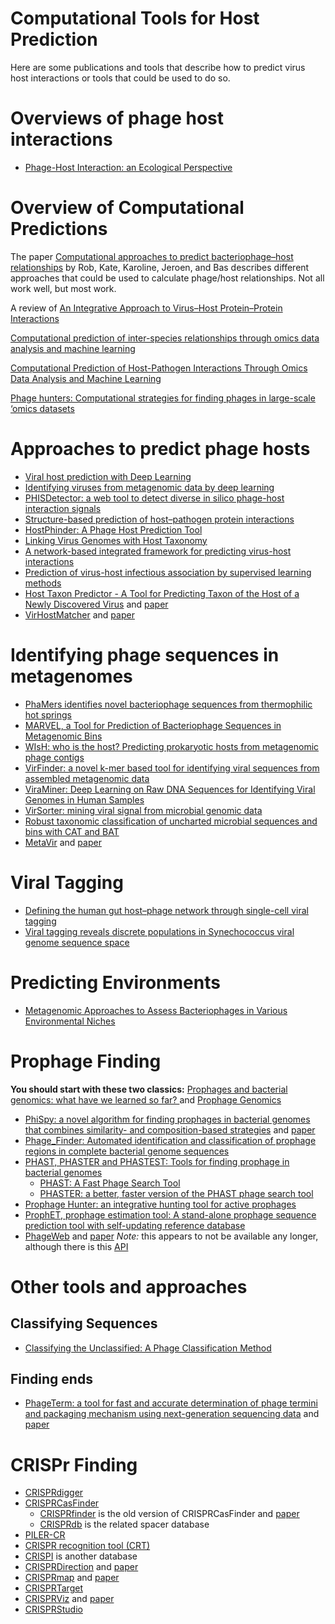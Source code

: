 # Computational Tools for Host Prediction

Here are some publications and tools that describe how to predict virus host interactions or tools that could be used to do so.

# Overviews of phage host interactions

* [Phage-Host Interaction: an Ecological Perspective](https://www.ncbi.nlm.nih.gov/pmc/articles/PMC419959/)

# Overview of Computational Predictions

The paper [Computational approaches to predict bacteriophage–host relationships](https://academic.oup.com/femsre/article/40/2/258/2570202) by Rob, Kate, Karoline, Jeroen, and Bas describes different approaches that could be used to calculate phage/host relationships. Not all work well, but most work.

A review of [An Integrative Approach to Virus–Host Protein–Protein Interactions](https://link.springer.com/protocol/10.1007/978-1-4939-8618-7_8)

[Computational prediction of inter-species relationships through omics data analysis and machine learning](https://bmcbioinformatics.biomedcentral.com/articles/10.1186/s12859-018-2388-7) 

[Computational Prediction of Host-Pathogen Interactions Through Omics Data Analysis and Machine Learning](https://link.springer.com/chapter/10.1007/978-3-319-56154-7_33)

[Phage hunters: Computational strategies for finding phages in large-scale ‘omics datasets](https://www.sciencedirect.com/science/article/pii/S0168170217306019)

# Approaches to predict phage hosts

* [Viral host prediction with Deep Learning](https://www.biorxiv.org/content/10.1101/575571v1.abstract)
* [Identifying viruses from metagenomic data by deep learning](https://arxiv.org/abs/1806.07810)
* [PHISDetector: a web tool to detect diverse in silico phage-host interaction signals](https://www.biorxiv.org/content/10.1101/661074v1.abstract)
* [Structure-based prediction of host–pathogen protein interactions](https://www.sciencedirect.com/science/article/pii/S0959440X16301245)
* [HostPhinder: A Phage Host Prediction Tool](https://www.mdpi.com/1999-4915/8/5/116)
* [Linking Virus Genomes with Host Taxonomy](https://www.mdpi.com/1999-4915/8/3/66)
* [A network-based integrated framework for predicting virus-host interactions](https://www.biorxiv.org/content/10.1101/505768v2)
* [Prediction of virus-host infectious association by supervised learning methods](https://www.ncbi.nlm.nih.gov/pmc/articles/PMC5374558/)
* [Host Taxon Predictor - A Tool for Predicting Taxon of the Host of a Newly Discovered Virus](https://github.com/wojciech-galan/viruses_classifier) and [paper](https://www.nature.com/articles/s41598-019-39847-2)
* [VirHostMatcher](https://github.com/jessieren/VirHostMatcher) and [paper](https://academic.oup.com/nar/article/45/1/39/2605663)


# Identifying phage sequences in metagenomes

* [PhaMers identifies novel bacteriophage sequences from thermophilic hot springs](https://www.biorxiv.org/content/10.1101/169672v1.abstract)
* [MARVEL, a Tool for Prediction of Bacteriophage Sequences in Metagenomic Bins](https://www.frontiersin.org/articles/10.3389/fgene.2018.00304/full)
* [WIsH: who is the host? Predicting prokaryotic hosts from metagenomic phage contigs](https://academic.oup.com/bioinformatics/article/33/19/3113/3964377)
* [VirFinder: a novel k-mer based tool for identifying viral sequences from assembled metagenomic data](https://microbiomejournal.biomedcentral.com/articles/10.1186/s40168-017-0283-5)
* [ViraMiner: Deep Learning on Raw DNA Sequences for Identifying Viral Genomes in Human Samples](https://www.biorxiv.org/content/10.1101/602656v2)
* [VirSorter: mining viral signal from microbial genomic data](https://peerj.com/articles/985/)
* [Robust taxonomic classification of uncharted microbial sequences and bins with CAT and BAT](https://genomebiology.biomedcentral.com/articles/10.1186/s13059-019-1817-x)
* [MetaVir](http://metavir-meb.univ-bpclermont.fr/) and [paper](https://bmcbioinformatics.biomedcentral.com/articles/10.1186/1471-2105-15-76)

# Viral Tagging
* [Defining the human gut host–phage network through single-cell viral tagging](https://www.nature.com/articles/s41564-019-0526-2)
* [Viral tagging reveals discrete populations in Synechococcus viral genome sequence space](https://www.nature.com/articles/nature13459)

# Predicting Environments
* [Metagenomic Approaches to Assess Bacteriophages in Various Environmental Niches](https://www.mdpi.com/1999-4915/9/6/127) 

# Prophage Finding

**You should start with these two classics:** [Prophages and bacterial genomics: what have we learned so far?
](https://onlinelibrary.wiley.com/doi/full/10.1046/j.1365-2958.2003.03580.x) and [Prophage Genomics](https://mmbr.asm.org/content/67/2/238)

* [PhiSpy: a novel algorithm for finding prophages in bacterial genomes that combines similarity- and composition-based strategies](https://github.com/linsalrob/PhiSpy) and [paper](https://academic.oup.com/nar/article/40/16/e126/1027055)
* [Phage_Finder: Automated identification and classification of prophage regions in complete bacterial genome sequences](https://academic.oup.com/nar/article/34/20/5839/3100473)
* [PHAST, PHASTER and PHASTEST: Tools for finding prophage in bacterial genomes](https://academic.oup.com/bib/article/20/4/1560/4222653)
    * [PHAST: A Fast Phage Search Tool](https://www.ncbi.nlm.nih.gov/pmc/articles/PMC3125810/)
    * [PHASTER: a better, faster version of the PHAST phage search tool](https://academic.oup.com/nar/article/44/W1/W16/2499364)
* [Prophage Hunter: an integrative hunting tool for active prophages](https://academic.oup.com/nar/article/47/W1/W74/5494712)
* [ProphET, prophage estimation tool: A stand-alone prophage sequence prediction tool with self-updating reference database](https://journals.plos.org/plosone/article?id=10.1371/journal.pone.0223364)
* [PhageWeb](http://computationalbiology.ufpa.br/phageweb) and [paper](https://www.frontiersin.org/articles/10.3389/fgene.2018.00644/full) *Note:* this appears to not be available any longer, although there is this [API](https://github.com/phagewebufpa/API)

# Other tools and approaches

## Classifying Sequences

* [Classifying the Unclassified: A Phage Classification Method](https://www.mdpi.com/1999-4915/11/2/195)

## Finding ends

* [PhageTerm: a tool for fast and accurate determination of phage termini and packaging mechanism using next-generation sequencing data](https://sourceforge.net/projects/phageterm/) and [paper](https://www.nature.com/articles/s41598-017-07910-5)

# CRISPr Finding

* [CRISPRdigger](https://www.nature.com/articles/srep32942)
* [CRISPRCasFinder](https://crisprcas.i2bc.paris-saclay.fr) 
    * [CRISPRfinder](https://crispr.i2bc.paris-saclay.fr/Server/) is the old version of CRISPRCasFinder and [paper](https://www.ncbi.nlm.nih.gov/pmc/articles/PMC1933234/)
    * [CRISPRdb](https://bmcbioinformatics.biomedcentral.com/articles/10.1186/1471-2105-8-172) is the related spacer database
* [PILER-CR](https://bmcbioinformatics.biomedcentral.com/articles/10.1186/1471-2105-8-18) 
* [CRISPR recognition tool (CRT)](https://www.ncbi.nlm.nih.gov/pubmed/17577412)
* [CRISPI](https://academic.oup.com/bioinformatics/article-lookup/doi/10.1093/bioinformatics/btp586) is another database 
* [CRISPRDirection](https://omictools.com/crisprdirection-tool) and [paper](https://www.ncbi.nlm.nih.gov/pubmed/24578404)
* [CRISPRmap](http://rna.informatik.uni-freiburg.de/CRISPRmap/) and [paper](https://academic.oup.com/nar/article/41/17/8034/2411525)
* [CRISPRTarget](http://bioanalysis.otago.ac.nz/CRISPRTarget/)
* [CRISPRViz](https://github.com/CRISPRlab/CRISPRviz) and [paper](https://www.tandfonline.com/doi/abs/10.1080/15476286.2018.1493332?journalCode=krnb20)
* [CRISPRStudio](https://github.com/moineaulab/CRISPRStudio)

